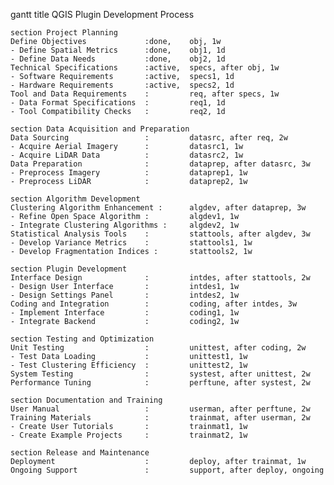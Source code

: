 gantt
    title QGIS Plugin Development Process
    
    section Project Planning
    Define Objectives             :done,    obj, 1w
    - Define Spatial Metrics      :done,    obj1, 1d
    - Define Data Needs           :done,    obj2, 1d
    Technical Specifications      :active,  specs, after obj, 1w
    - Software Requirements       :active,  specs1, 1d
    - Hardware Requirements       :active,  specs2, 1d
    Tool and Data Requirements    :         req, after specs, 1w
    - Data Format Specifications  :         req1, 1d
    - Tool Compatibility Checks   :         req2, 1d

    section Data Acquisition and Preparation
    Data Sourcing                 :         datasrc, after req, 2w
    - Acquire Aerial Imagery      :         datasrc1, 1w
    - Acquire LiDAR Data          :         datasrc2, 1w
    Data Preparation              :         dataprep, after datasrc, 3w
    - Preprocess Imagery          :         dataprep1, 1w
    - Preprocess LiDAR            :         dataprep2, 1w

    section Algorithm Development
    Clustering Algorithm Enhancement :      algdev, after dataprep, 3w
    - Refine Open Space Algorithm :         algdev1, 1w
    - Integrate Clustering Algorithms :     algdev2, 1w
    Statistical Analysis Tools    :         stattools, after algdev, 3w
    - Develop Variance Metrics    :         stattools1, 1w
    - Develop Fragmentation Indices :       stattools2, 1w
    
    section Plugin Development
    Interface Design              :         intdes, after stattools, 2w
    - Design User Interface       :         intdes1, 1w
    - Design Settings Panel       :         intdes2, 1w
    Coding and Integration        :         coding, after intdes, 3w
    - Implement Interface         :         coding1, 1w
    - Integrate Backend           :         coding2, 1w

    section Testing and Optimization
    Unit Testing                  :         unittest, after coding, 2w
    - Test Data Loading           :         unittest1, 1w
    - Test Clustering Efficiency  :         unittest2, 1w
    System Testing                :         systest, after unittest, 2w
    Performance Tuning            :         perftune, after systest, 2w
    
    section Documentation and Training
    User Manual                   :         userman, after perftune, 2w
    Training Materials            :         trainmat, after userman, 2w
    - Create User Tutorials       :         trainmat1, 1w
    - Create Example Projects     :         trainmat2, 1w
    
    section Release and Maintenance
    Deployment                    :         deploy, after trainmat, 1w
    Ongoing Support               :         support, after deploy, ongoing
